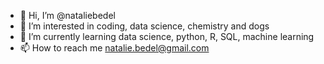 - 👋 Hi, I’m @nataliebedel
- 👀 I’m interested in coding, data science, chemistry and dogs
- 🌱 I’m currently learning data science, python, R, SQL, machine learning
- 📫 How to reach me natalie.bedel@gmail.com

<!---
nataliebedel/nataliebedel is a ✨ special ✨ repository because its `README.md` (this file) appears on your GitHub profile.
You can click the Preview link to take a look at your changes.
--->
